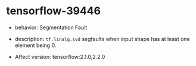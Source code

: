 # tensorflow-39446
- behavior: Segmentation Fault

- description: `tf.linalg.svd` segfaults when input shape has at least one element being 0.

- Affect version: tensorflow:2.1.0,2.2.0